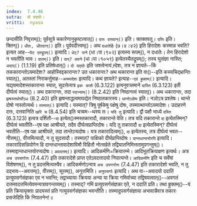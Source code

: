 ```yaml
---
index:  7.4.46
sutra:  दो दद्घोः।
vritti:  nyasa
---
```


छन्दसीति निवृत्तम्(); पूर्वसूत्रे चकारेणानुकृष्टत्वात्()। `दत्तः दत्तवान्()` इति। क्तक्तवतू। `दत्तिः` इति। क्तिन्()। `धीतः, धीतवान्()` इति। पूर्ववदीत्त्वम्()। 
अथ `दधातेर्हिः` (७।४।४२) इति हिरादेशः कस्मान्न भवति? इत्यत आह--`घेट एतद्रूपम्()` इत्यादि। `धेट्? पाने` (धा।पा।९०२) इत्यस्य रूपम्(), न दधातेः। तेन हिरादेशो न भवतीति भावः। `दातम्()` इति। `दाप्? लवने` (धा।पा।१०५९) इत्येतस्यैतद्रूपम्(); तस्य घुसंज्ञा नास्ति; `अदाप्()` (1.1.19) इति प्रतिषेधात्()। 
`दो दद्घोः` इति जश्त्वेनायं न्र्देशः, तत्र न ज्ञायते--किं तककारान्तोऽयमादेशः? आहोस्विद्दकारान्तः? उत धकारान्तः? अथ थकारान्त इति वा()--इति कस्यचिद्भ्रान्तिः स्यात्(), अतस्तां निराकर्त्तुमाह--`अयमादेशः` इत्यादि। कथं ज्ञायते? इत्याह--`एवं ह्रुक्तम्()` इत्यादि। यद्ययमादेशस्तकारान्तः स्यात्, सुदत्तेत्यत्र `इकः काशे` (6.3.122) इत्यनुवत्र्तमाने `दास्ति` (6.3.123) इती दीर्घत्वं स्यात्()। अथ दकारान्तः, तदा `रदाभ्याम्()` (8.2.42) इति निष्ठानत्वं स्यात्()। अथ धकारान्तः, तदा `झषस्तथोर्घोऽधः` (8.2.40) इति झषन्ताद्धत्वमापद्येत निष्ठातकारस्य। `थान्तेऽदोषः` इति। नञोऽत्र प्रश्लेषः। थान्ते दोषो नास्तोत्यर्थः। `तस्मात्()` इत्यादि। यस्मात्? त्रिषु पूर्षकेषु पक्षेषु दोषः, तस्मात्थान्तोऽयमादेशः। उदाहरणे दत्तः, दत्तवानिति `खरि च` (8.4.54) इति चत्र्वम--थस्य तः। 
`यदि तु` इत्यादि। द्वौ पक्षौ भाध्ये `दस्ति` (6.3.123) इत्यत्र दर्शितौ--`दा` इत्येत()स्मस्तकारादौ, तकारान्ते वेति। तत्र यदि तकारान्ते `दा` इत्येतस्मिन्? दीर्घत्वं भवतीति--एष पक्ष आश्रीयते, तदैव दीर्घत्वप्राप्तिदोषः। यदि तु तकारादौ `दा` इत्येतस्मिन्? दीर्घत्वं भवतीति--एष पक्ष आश्रीयते, तदा तान्तेऽप्यदोषः। यत्र तकारादित्वम्(), `दा` इत्येतस्य, तत्र दीर्घत्वं भवत--नीत्तम्(), वीत्तमित्यादौ, न तु सुदत्तादौ। तस्मात्? पाक्षिको दीर्घप्राप्तिदोषः। `दान्तधान्तयोरपि` इत्यादि। तकारादिसन्नियोगेन हि दान्तधान्तावादेशाविमौ विहितौ नोत्सहेते तद्विघातनिमित्ततामुपगन्तुम्()। तस्माद्दान्तधान्तयोरप्यदोषः। 
`अवदत्तम्()` इत्यादि। आदिकर्मणि=क्रियारम्भे। आदिभूतक्रियाक्षण इत्यर्थः। अत्र `अच उपसर्गात्तः` (7.4.47) इति तकारादेशे प्राप्त एतेऽवदत्तादयो निपात्यन्ते। `आदिकर्मणि` इति च सर्वेषां विशेषणम्(), न तु प्रदत्तमित्यस्यैव। आदिकर्मणोऽन्यत्र `अच उपगर्गात्तः` (7.4.47) इति तकारादेशो भवति, न तु दद्भावः--अवत्तम्(), वीत्तम्(), सूत्तम्(), अनूत्तमिति। 
`अनुपसर्गाः` इत्यादि। अथ वा--अवादयो ददातिं प्रत्युपसर्गसंज्ञका एव न भवन्ति; तद्वाच्यायाः क्रियया अन्या या क्रिया गमिर्वाच्या तद्विषयत्वात्()--अवगतं दत्तमवदत्तमित्येवमन्यत्रावगन्तव्यम्()। तस्माद्? गमिं प्रत्युपसर्गसंज्ञका एते, न ददातिं प्रति। तथा ह्रुक्तम्()--यं प्रति क्रियायृक्ताः प्रादयस्तं प्रति गत्युपसर्गसंज्ञका भवन्तीति। तस्मादुपसर्गसंज्ञाया अभावान्नैवात्र तकारः प्रसजेदिति किं निपातनेन!॥
